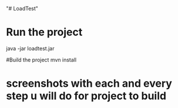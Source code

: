 "# LoadTest" 
# Run the project
java -jar loadtest<version>.jar

#Build the project
mvn install
# screenshots with each and every step u will do for project to build 

